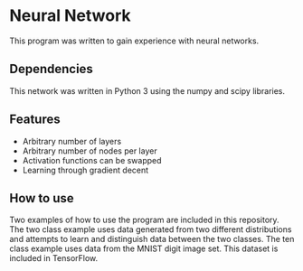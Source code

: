 
# Neural Network
This program was written to gain experience with neural networks.

## Dependencies

This network was written in Python 3 using the numpy and scipy libraries.

## Features

* Arbitrary number of layers
* Arbitrary number of nodes per layer
* Activation functions can be swapped
* Learning through gradient decent

## How to use

Two examples of how to use the program are included in this repository. The two class example uses data generated from two different distributions and attempts to learn and distinguish data between the two classes. The ten class example uses data from the MNIST digit image set. This dataset is included in TensorFlow.
